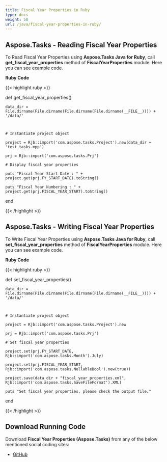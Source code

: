 ```yaml
---
title: Fiscal Year Properties in Ruby
type: docs
weight: 50
url: /java/fiscal-year-properties-in-ruby/
---
```


## **Aspose.Tasks - Reading Fiscal Year Properties**
To Read Fiscal Year Properties using **Aspose.Tasks Java for Ruby**, call **get_fiscal_year_properties** method of **FiscalYearProperties** module. Here you can see example code.

**Ruby Code**

{{< highlight ruby >}}

 def get_fiscal_year_properties()

    data_dir = File.dirname(File.dirname(File.dirname(File.dirname(__FILE__)))) + '/data/'



    # Instantiate project object

    project = Rjb::import('com.aspose.tasks.Project').new(data_dir + 'test_tasks.mpp')

    prj = Rjb::import('com.aspose.tasks.Prj')

    # Display fiscal year properties

    puts "Fiscal Year Start Date : " + project.get(prj.FY_START_DATE).toString()

    puts "Fiscal Year Numbering : " + project.get(prj.FISCAL_YEAR_START).toString()

end

{{< /highlight >}}
## **Aspose.Tasks - Writing Fiscal Year Properties**
To Write Fiscal Year Properties using **Aspose.Tasks Java for Ruby**, call **set_fiscal_year_properties** method of **FiscalYearProperties** module. Here you can see example code.

**Ruby Code**

{{< highlight ruby >}}

 def set_fiscal_year_properties()

    data_dir = File.dirname(File.dirname(File.dirname(File.dirname(__FILE__)))) + '/data/'



    # Instantiate project object

    project = Rjb::import('com.aspose.tasks.Project').new

    prj = Rjb::import('com.aspose.tasks.Prj')

    # Set fiscal year properties

    project.set(prj.FY_START_DATE, Rjb::import('com.aspose.tasks.Month').July)

    project.set(prj.FISCAL_YEAR_START, Rjb::import('com.aspose.tasks.NullableBool').new(true))

    project.save(data_dir + "fiscal_year_properties.xml", Rjb::import('com.aspose.tasks.SaveFileFormat').XML)

    puts "Set fiscal year properties, please check the output file."

end

{{< /highlight >}}
## **Download Running Code**
Download **Fiscal Year Properties (Aspose.Tasks)** from any of the below mentioned social coding sites:

- [GitHub](https://github.com/aspose-tasks/Aspose.Tasks-for-Java/blob/master/Plugins/Aspose_Tasks_Java_for_Ruby/lib/asposetasksjava/Projects/fiscalyearproperties.rb)
